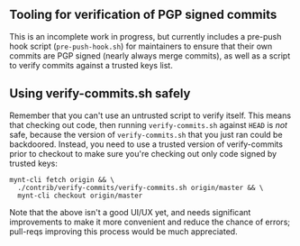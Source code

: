 Tooling for verification of PGP signed commits
----------------------------------------------

This is an incomplete work in progress, but currently includes a pre-push hook
script (`pre-push-hook.sh`) for maintainers to ensure that their own commits
are PGP signed (nearly always merge commits), as well as a script to verify
commits against a trusted keys list.


Using verify-commits.sh safely
------------------------------

Remember that you can't use an untrusted script to verify itself. This means
that checking out code, then running `verify-commits.sh` against `HEAD` is
_not_ safe, because the version of `verify-commits.sh` that you just ran could
be backdoored. Instead, you need to use a trusted version of verify-commits
prior to checkout to make sure you're checking out only code signed by trusted
keys:

    mynt-cli fetch origin && \
      ./contrib/verify-commits/verify-commits.sh origin/master && \
      mynt-cli checkout origin/master

Note that the above isn't a good UI/UX yet, and needs significant improvements
to make it more convenient and reduce the chance of errors; pull-reqs
improving this process would be much appreciated.

